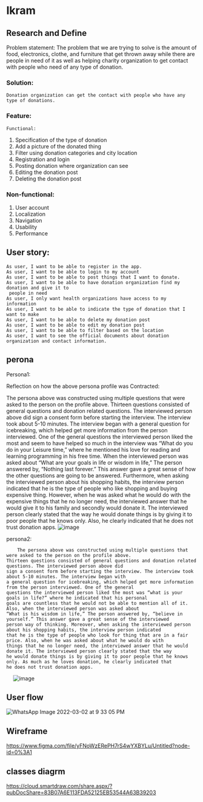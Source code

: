 # Ikram

## Research and Define
Problem statement:
	The problem that we are trying to solve is the amount of food, electronics, clothe, 
  and furniture that get thrown away while there are people in need of it as well
  as helping charity organization to get contact with people who need of any type of donation.

### Solution:
	Donation organization can get the contact with people who have any type of donations. 

### Feature:
	Functional:
1.	Specification of the type of donation 
2.	Add a picture of the donated thing
3.	Filter using donation categories and city location
4.	Registration and login
5.	Posting donation where organization can see
6.	Editing the donation post
7.	Deleting the donation post 
### Non-functional:
1.	User account 
2.	Localization
3.	Navigation 
4.	Usability 
5.	Performance


## User story:
	As user, I want to be able to register in the app.
	As user, I want to be able to login to my account 
	As user, I want to be able to post things that I want to donate.
	As user, I want to be able to have donation organization find my donation and give it to  
     people in need 
	As user, I only want health organizations have access to my information 
	As user, I want to be able to indicate the type of donation that I want to make 
	As user, I want to be able to delete my donation post
	As user, I want to be able to edit my donation post
	As user, I want to be able to filter based on the location
	As user, I want to see the official documents about donation organization and contact information.

## perona
  Persona1:




Reflection on how the above persona profile was Contracted:

The persona above was constructed using multiple questions that were asked to the person on the profile above. Thirteen questions consisted of general questions and donation related questions. The interviewed person above did sign a consent form before starting the interview. The interview took about 5-10 minutes. The interview began with a general question for icebreaking, which helped get more information from the person interviewed. One of the general questions the interviewed person liked the most and seem to have helped so much in the interview was “What do you do in your Leisure time,” where he mentioned his love for reading and learning programming in his free time. When the interviewed person was asked about “What are your goals in life or wisdom in life,” The person answered by, “Nothing last forever.” This answer gave a great sense of how the other questions are going to be answered. Furthermore, when asking the interviewed person about his shopping habits, the interview person indicated that he is the type of people who like shopping and buying expensive thing. However, when he was asked what he would do with the expensive things that he no longer need, the interviewed answer that he would give it to his family and secondly would donate it. The interviewed person clearly stated that the way he would donate things is by giving it to poor people that he knows only. Also, he clearly indicated that he does not trust donation apps.
![image](https://user-images.githubusercontent.com/91451257/156416486-bc5a0fe6-071c-4c50-b82f-03b6f720badd.png)

  persona2:
    
    
				
		The persona above was constructed using multiple questions that were asked to the person on the profile above.
    Thirteen questions consisted of general questions and donation related questions. The interviewed person above did 
    sign a consent form before starting the interview. The interview took about 5-10 minutes. The interview began with
    a general question for icebreaking, which helped get more information from the person interviewed. One of the general 
    questions the interviewed person liked the most was “what is your goals in life?” where he indicated that his personal 
    goals are countless that he would not be able to mention all of it. Also, when the interviewed person was asked about 
    “What is his wisdom in life,” The person answered by, “believe in yourself.” This answer gave a great sense of the interviewed 
    person way of thinking. Moreover, when asking the interviewed person about his shopping habits, the interview person indicated 
    that he is the type of people who look for thing that are in a fair price. Also, when he was asked about what he would do with 
    things that he no longer need, the interviewed answer that he would donate it. The interviewed person clearly stated that the way
    he would donate things is by giving it to poor people that he knows only. As much as he loves donation, he clearly indicated that 
    he does not trust donation apps.













		












				




 
![image](https://user-images.githubusercontent.com/91451257/156420526-eea25151-9fc4-42f5-a273-be60a0e9dbca.png)



## User flow

![WhatsApp Image 2022-03-02 at 9 33 05 PM](https://user-images.githubusercontent.com/91451257/156441376-31bc5d29-d94b-4cc1-8b26-d2d4689e0e3b.jpeg)



## Wireframe

https://www.figma.com/file/yFNoWzERePH7rS4wYXBYLu/Untitled?node-id=0%3A1

## classes diagrm
https://cloud.smartdraw.com/share.aspx/?pubDocShare=83B07A6E113FDA52125EB53544A63B39203

